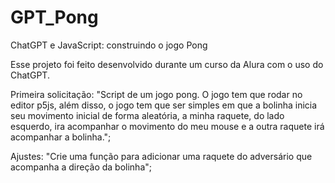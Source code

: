 # GPT_Pong
ChatGPT e JavaScript: construindo o jogo Pong

Esse projeto foi feito desenvolvido durante um curso da Alura com o uso do ChatGPT.

Primeira solicitação:
"Script de um jogo pong. O jogo tem que rodar no editor p5js, além disso, o jogo tem que ser simples em que a bolinha inicia seu movimento inicial de forma aleatória, a minha raquete, do lado esquerdo, ira acompanhar o movimento do meu mouse e a outra raquete irá acompanhar a bolinha.";

Ajustes:
"Crie uma função para adicionar uma raquete do adversário que acompanha a direção da bolinha";
